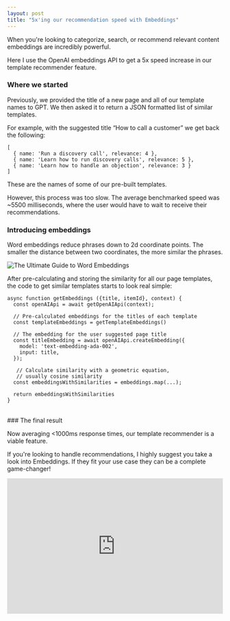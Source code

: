 ```yaml
---
layout: post
title: "5x'ing our recommendation speed with Embeddings"
---
```


When you're looking to categorize, search, or recommend relevant content embeddings are incredibly powerful.

Here I use the OpenAI embeddings API to get a 5x speed increase in our template recommender feature.

### Where we started

Previously, we provided the title of a new page and all of our template names to GPT.  We then asked it to return a JSON formatted list of similar templates.

For example, with the suggested title  “How to call a customer” we get back the following:

```
[
  { name: 'Run a discovery call', relevance: 4 },
  { name: 'Learn how to run discovery calls', relevance: 5 },
  { name: 'Learn how to handle an objection', relevance: 3 }
]
```

These are the names of some of our pre-built templates.

However, this process was too slow.  The average benchmarked speed was ~5500 milliseconds, where the user would have to wait to receive their recommendations.

### Introducing embeddings

Word embeddings reduce phrases down to 2d coordinate points. The smaller the distance between two coordinates, the more similar the phrases.

![The Ultimate Guide to Word Embeddings](https://i0.wp.com/neptune.ai/wp-content/uploads/2022/10/Word-embeddings-model.png?ssl=1)

After pre-calculating and storing the similarity for all our page templates, the code to get similar templates starts to look real simple:

```
async function getEmbeddings ({title, itemId}, context) {
  const openAIApi = await getOpenAIApi(context);

  // Pre-calculated embeddings for the titles of each template
  const templateEmbeddings = getTemplateEmbeddings()

  // The embedding for the user suggested page title
  const titleEmbedding = await openAIApi.createEmbedding({
    model: 'text-embedding-ada-002',
    input: title,
  });

   // Calculate similarity with a geometric equation,
   // usually cosine similarity
  const embeddingsWithSimilarities = embeddings.map(...);

  return embeddingsWithSimilarities
}
```
<br>
### The final result

Now averaging <1000ms response times, our template recommender is a viable feature.

If you're looking to handle recommendations, I highly suggest you take a look into Embeddings. If they fit your use case they can be a complete game-changer!

<div style="position: relative; padding-bottom: 62.7177700348432%; height: 0;"><iframe src="https://www.loom.com/embed/f5958b73b8e04bddaffe6d1326e86979?sid=b7cd4c0e-1b9b-419a-944e-056167b90e63" frameborder="0" webkitallowfullscreen mozallowfullscreen allowfullscreen style="position: absolute; top: 0; left: 0; width: 100%; height: 100%;"></iframe></div>
